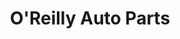 ---
title: "O'Reilly Auto Parts"
url: /springfield/oreilly-auto-parts-south-campbell-avenue-2/
shop: car parts
---